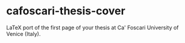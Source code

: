 # cafoscari-thesis-cover
LaTeX port of the first page of your thesis at Ca' Foscari University of Venice (Italy).
